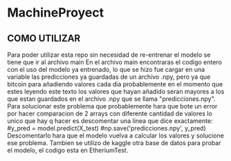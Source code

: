 ﻿# MachineProyect
## COMO UTILIZAR 
Para poder utilizar esta repo sin necesidad de re-entrenar el modelo se tiene que ir al archivo main
En el archivo main encontraras el codigo entero con el uso del modelo ya entrenado, lo que se hizo fue cargar en una variable las predicciones ya guardadas de un archivo .npy, pero ya que bitcoin para añadiendo valores cada dia probablemente en el momento que estes leyendo este texto los valores que hayan añadido seran mayores a los que estan guardados en el archivo .npy que se llama "predicciones.npy". Para solucionar este problema que probablemente hara que bote un error por hacer comparacion de 2 arrays con diferente cantidad de valores lo unico que hay q hacer es descomentar una linea que dice exactamente:
#y_pred = model.predict(X_test)
#np.save('predicciones.npy', y_pred)
Descomentarlo hara que el modelo vuelva a calcular los valores y solucione ese problema.
Tambien se utilizo de kaggle otra base de datos para probar el modelo, el codigo esta en EtheriumTest.

